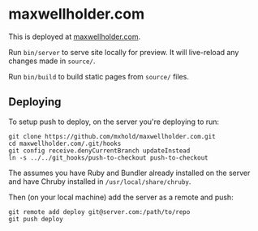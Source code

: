 # maxwellholder.com

This is deployed at [maxwellholder.com](http://maxwellholder.com).

Run `bin/server` to serve site locally for preview. It will live-reload any
changes made in `source/`.

Run `bin/build` to build static pages from `source/` files.


## Deploying

To setup push to deploy, on the server you're deploying to run:

```
git clone https://github.com/mxhold/maxwellholder.com.git
cd maxwellholder.com/.git/hooks
git config receive.denyCurrentBranch updateInstead
ln -s ../../git_hooks/push-to-checkout push-to-checkout
```

The assumes you have Ruby and Bundler already installed on the server and have
Chruby installed in `/usr/local/share/chruby`.


Then (on your local machine) add the server as a remote and push:

```
git remote add deploy git@server.com:/path/to/repo
git push deploy
```

